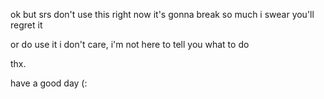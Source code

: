 ok but srs don't use this right now it's gonna break so much i swear you'll regret it

or do use it i don't care, i'm not here to tell you what to do

thx.

have a good day (:
